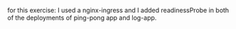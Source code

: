 
for this exercise: I used a nginx-ingress and I added readinessProbe in both 
of the deployments of ping-pong app and log-app.